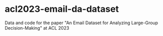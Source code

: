 # acl2023-email-da-dataset
Data and code for the paper "An Email Dataset for Analyzing Large-Group Decision-Making" at ACL 2023
